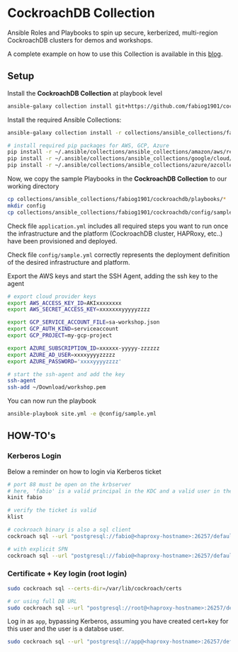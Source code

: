 # CockroachDB Collection

Ansible Roles and Playbooks to spin up secure, kerberized, multi-region CockroachDB clusters for demos and workshops.

A complete example on how to use this Collection is available in this [blog](https://dev.to/cockroachlabs/deploy-cockroachdb-on-the-public-cloud-using-ansible-1ek1).

## Setup

Install the **CockroachDB Collection** at playbook level

```bash
ansible-galaxy collection install git+https://github.com/fabiog1901/cockroachdb-collection.git -p collections/
```

Install the required Ansible Collections:

```bash
ansible-galaxy collection install -r collections/ansible_collections/fabiog1901/cockroachdb/requirements.yml 

# install required pip packages for AWS, GCP, Azure
pip install -r ~/.ansible/collections/ansible_collections/amazon/aws/requirements.txt 
pip install -r ~/.ansible/collections/ansible_collections/google/cloud/requirements.txt 
pip install -r ~/.ansible/collections/ansible_collections/azure/azcollection/requirements-azure.txt
```

Now, we copy the sample Playbooks in the **CockroachDB Collection** to our working directory

```bash
cp collections/ansible_collections/fabiog1901/cockroachdb/playbooks/* .  
mkdir config
cp collections/ansible_collections/fabiog1901/cockroachdb/config/sample.yml config     
```

Check file `application.yml` includes all required steps you want to run once the infrastructure and the platform (CockroachDB cluster, HAPRoxy, etc..) have been provisioned and deployed.

Check file `config/sample.yml` correctly represents the deployment definition of the desired infrastructure and platform.

Export the AWS keys and start the SSH Agent, adding the ssh key to the agent

```bash
# export cloud provider keys
export AWS_ACCESS_KEY_ID=AKIxxxxxxxx
export AWS_SECRET_ACCESS_KEY=xxxxxxxyyyyyzzzz

export GCP_SERVICE_ACCOUNT_FILE=sa-workshop.json
export GCP_AUTH_KIND=serviceaccount
export GCP_PROJECT=my-gcp-project

export AZURE_SUBSCRIPTION_ID=xxxxxx-yyyyy-zzzzzz
export AZURE_AD_USER=xxxxyyyyzzzzz
export AZURE_PASSWORD='xxxxyyyyzzzz'

# start the ssh-agent and add the key
ssh-agent
ssh-add ~/Download/workshop.pem
```

You can now run the playbook

```bash
ansible-playbook site.yml -e @config/sample.yml  
```

## HOW-TO's

### Kerberos Login

Below a reminder on how to login via Kerberos ticket

```bash
# port 88 must be open on the krbserver
# here, 'fabio' is a valid principal in the KDC and a valid user in the database
kinit fabio

# verify the ticket is valid
klist

# cockroach binary is also a sql client
cockroach sql --url "postgresql://fabio@<haproxy-hostname>:26257/defaultdb?sslmode=require"

# with explicit SPN
cockroach sql --url "postgresql://fabio@<haproxy-hostname>:26257/defaultdb?sslmode=require&krbsrvname=cockroach"
```

### Certificate + Key login (root login)

```bash
sudo cockroach sql --certs-dir=/var/lib/cockroach/certs

# or using full DB URL
sudo cockroach sql --url "postgresql://root@<haproxy-hostname>:26257/defaultdb?sslmode=require&sslrootcert=/var/lib/cockroach/certs/ca.crt&sslcert=/var/lib/cockroach/certs/client.root.crt&sslkey=/var/lib/cockroach/certs/client.root.key" 
```

Log in as `app`, bypassing Kerberos, assuming you have created cert+key for this user and the user is a databse user.

```bash
sudo cockroach sql --url "postgresql://app@<haproxy-hostname>:26257/defaultdb?sslmode=require&sslrootcert=ca.crt&sslcert=client.app.crt&sslkey=client.app.key" 
```
